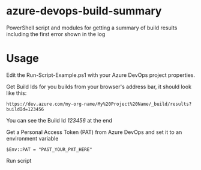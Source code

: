 # azure-devops-build-summary
PowerShell script and modules for getting a summary of build results including the first error shown in the log

# Usage
Edit the Run-Script-Example.ps1 with your Azure DevOps project properties.

Get Build Ids for you builds from your browser's address bar, it should look like this:
````
https://dev.azure.com/my-org-name/My%20Project%20Name/_build/results?buildId=123456
````
You can see the Build Id *123456* at the end

Get a Personal Access Token (PAT) from Azure DevOps and set it to an environment variable
````
$Env::PAT = "PAST_YOUR_PAT_HERE"
````

Run script
